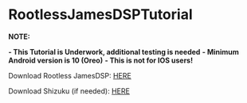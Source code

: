 # RootlessJamesDSPTutorial
**NOTE:**

**- This Tutorial is Underwork, additional testing is needed**
**- Minimum Android version is 10 (Oreo)**
**- This is not for IOS users!**

Download Rootless JamesDSP: [HERE](https://f-droid.org/en/packages/me.timschneeberger.rootlessjamesdsp/)

Download Shizuku (if needed): [HERE](https://apt.izzysoft.de/fdroid/index/apk/moe.shizuku.privileged.api)
